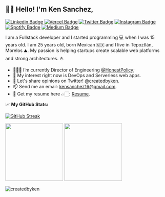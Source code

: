 ## ✌🏼 Hello! I'm Ken Sanchez,
[![Linkedin Badge](https://img.shields.io/badge/-LinkedIn-0e76a8?style=flat&logo=Linkedin&logoColor=white)](https://linkedin.com/in/kenrric-garcia)
[![Vercel Badge](https://img.shields.io/badge/Website-3b5998?style=flat&logo=Vercel&logoColor=white)](https://kensanchez.dev)
[![Twitter Badge](https://img.shields.io/badge/-Twitter-00acee?style=flat&logo=Twitter&logoColor=white)](https://twitter.com/createdbyken)
[![Instagram Badge](https://img.shields.io/badge/-Instagram-e4405f?style=flat&logo=Instagram&logoColor=white)](https://instagram.com/createdby.ken/)
[![Spotify Badge](https://img.shields.io/badge/-Spotify-64D160?style=flat&logo=Spotify&logoColor=white)](https://open.spotify.com/user/2z6lv0yzjfgbrk7vmtbyrbth5)
[![Medium Badge](https://img.shields.io/badge/medium-%2312100E.svg?&style=flat&logo=medium&logoColor=white)](https://medium.com/@kensanchez16/)

I am a Fullstack developer and I started programming 💻 when I was 15 years old. I am 25 years old, born Mexican 🇲🇽 and I live in Tepoztlán, Morelos ⛰. My passion is helping startups create scalable web platforms and strong architectures. ⛵️

- 👨🏻‍💻 I’m currently Director of Engineering [@HonestPolicy](https://honestpolicy.com/);
- 🚀 My interest right now is DevOps and Serverless web apps.
- 💬 Let's share opinions on Twitter! [@createdbyken](https://twitter.com/createdbyken).
- 📫 Send me an email: kensanchez16@gmail.com.
- 📝 Get my resume here 👉🏻: [Resume](https://docs.google.com/document/d/1Pw0UHPQ3FeZPnCEB8ZQpytyK8GT-aB3FJM2NpkbN8-w/edit?usp=sharing).


📈 **My GitHub Stats:**

  [![GitHub Streak](https://github-readme-streak-stats.herokuapp.com?user=createdbyken&theme=city-lights&hide_border=true)](https://git.io/streak-stats)
<p>
  <img height="180em" src="https://github-readme-stats.vercel.app/api?username=createdbyken&show_icons=true&theme=tokyonight&hide_border=true&&count_private=true&include_all_commits=true" />
  <img height="180em" src="https://github-readme-stats.vercel.app/api/top-langs/?username=createdbyken&exclude_repo=KNN-Image-Classification&show_icons=true&theme=tokyonight&hide_border=true&layout=compact&langs_count=8"/>
</p>
<p>
  <img src="https://komarev.com/ghpvc/?username=createdbyken&label=Profile%20views&color=0e75b6&style=flat" alt="createdbyken" />
</p>
